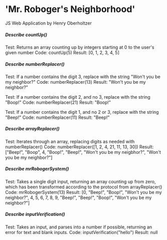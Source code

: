 # 'Mr. Roboger's Neighborhood'

JS Web Application by Henry Oberholtzer

##### Describe countUp()
Test: Returns an array counting up by integers starting at 0 to the user's given number
Code: countUp(5)
Result: [0, 1, 2, 3, 4, 5]

##### Describe numberReplacer()
Test: If a number contains the digit 3, replace with the string "Won't you be my neighbor?"
Code: numberReplacer(13)
Result: "Won't you be my neighbor?"

Test: If a number contains the digit 2, and no 3, replace with the string "Boop!"
Code: numberReplacer(21)
Result: "Boop!"

Test: If a number contains the digit 1, and no 2 or 3, replace with the string "Beep!"
Code: numberReplacer(11)
Result: "Beep!"

##### Describe arrayReplacer()
Test: Iterates through an array, replacing digits as needed with numberReplacer()
Code: numberReplacer([1, 2, 4, 21, 11, 13, 30])
Result: ["Beep!", "Boop", 4, "Boop!", "Beep!", "Won't you be my neigbhor?", "Won't you be my neighbor?"]

##### Describe mrRobogerSystem()
Test: Takes a single digit input, returning an array counting up from zero, which has been transformed according to the protocol from arrayReplacer()
Code: mrRobogerSystem(13)
Result: [0, "Beep!", "Boop!", "Won't you be my neighbor?", 4, 5, 6, 7, 8, 9, "Beep!", "Beep!", "Boop!", "Won't you be my neighbor?"]

##### Describe inputVerification()
Test: Takes an input, and parses into a number if possible, returning an error for text and blank inputs.
Code: inputVerification("hello")
Result: null